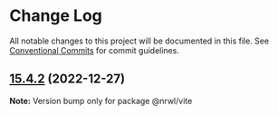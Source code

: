 # Change Log

All notable changes to this project will be documented in this file.
See [Conventional Commits](https://conventionalcommits.org) for commit guidelines.

## [15.4.2](https://github.com/nrwl/nx/compare/15.4.1...15.4.2) (2022-12-27)

**Note:** Version bump only for package @nrwl/vite

